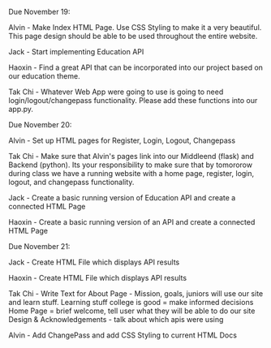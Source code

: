 Due November 19: 

Alvin - Make Index HTML Page. Use CSS Styling to make it a very beautiful. This page design should be able to be used throughout the entire website. 

Jack - Start implementing Education API 

Haoxin - Find a great API that can be incorporated into our project based on our education theme. 

Tak Chi - Whatever Web App were going to use is going to need login/logout/changepass functionality. Please add these functions into our app.py. 

Due November 20: 

Alvin - Set up HTML pages for Register, Login, Logout, Changepass

Tak Chi - Make sure that Alvin's pages link into our Middleend (flask) and Backend (python). Its your responsibility to make sure that by tomororow during class we have a running website with a home page, register, login, logout, and changepass functionality. 

Jack - Create a basic running version of Education API and create a connected HTML Page

Haoxin - Create a basic running version of an API and create a connected HTML Page

Due November 21: 

Jack - Create HTML File which displays API results 

Haoxin - Create HTML File which displays API results 

Tak Chi - Write Text for 
About Page - Mission, goals, juniors will use our site and learn stuff. Learning stuff college is good = make informed decisions
Home Page = brief welcome, tell user what they will be able to do our site
Design & Acknowledgements - talk about which apis were using

Alvin - Add ChangePass and add CSS Styling to current HTML Docs
